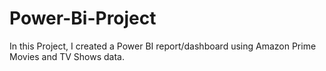 # Power-Bi-Project
In this Project, I created a Power BI report/dashboard using Amazon Prime Movies and TV Shows data.
